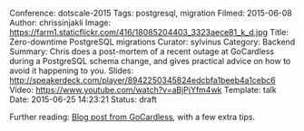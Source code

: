Conference: dotscale-2015
Tags: postgresql, migration
Filmed: 2015-06-08
Author: chrissinjakli
Image: https://farm1.staticflickr.com/416/18085204403_3323aece81_k_d.jpg
Title: Zero-downtime PostgreSQL migrations
Curator: sylvinus
Category: Backend
Summary: Chris does a post-mortem of a recent outage at GoCardless during a PostgreSQL schema change, and gives practical advice on how to avoid it happening to you.
Slides: http://speakerdeck.com/player/8942250345824edcbfa1beeb4a1cebc6
Video: https://www.youtube.com/watch?v=aBjPjYfm4wk
Template: talk
Date: 2015-06-25 14:23:21
Status: draft

Further reading: [Blog post from GoCardless](https://gocardless.com/blog/zero-downtime-postgres-migrations-the-hard-parts/), with a few extra tips.